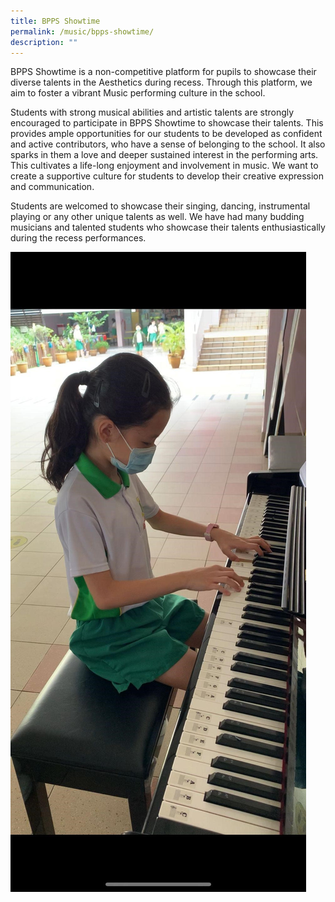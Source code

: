 ```yaml
---
title: BPPS Showtime
permalink: /music/bpps-showtime/
description: ""
---
```

BPPS Showtime is a non-competitive platform for pupils to showcase their diverse talents in the Aesthetics during recess. Through this platform, we aim to foster a vibrant Music performing culture in the school.

  

Students with strong musical abilities and artistic talents are strongly encouraged to participate in BPPS Showtime to showcase their talents. This provides ample opportunities for our students to be developed as confident and active contributors, who have a sense of belonging to the school. It also sparks in them a love and deeper sustained interest in the performing arts. This cultivates a life-long enjoyment and involvement in music. We want to create a supportive culture for students to develop their creative expression and communication.

  

Students are welcomed to showcase their singing, dancing, instrumental playing or any other unique talents as well. We have had many budding musicians and talented students who showcase their talents enthusiastically during the recess performances.

![](/images/BPPS%20Showtime.jpeg)